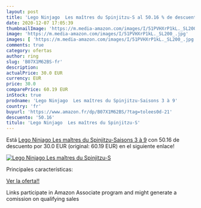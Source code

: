 ```yaml
---
layout: post
title: 'Lego Ninjago  Les maîtres du Spinjitzu-S al 50.16 % de descuento'
date: 2020-12-07 17:05:39
thumbnailImage: 'https://m.media-amazon.com/images/I/51PVHXrP1kL._SL200_.jpg'
image: 'https://m.media-amazon.com/images/I/51PVHXrP1kL._SL200_.jpg'
images: [ 'https://m.media-amazon.com/images/I/51PVHXrP1kL._SL200_.jpg' ]
comments: true
category: ofertas
author: ring
slug: 'B07X1M62BS-fr'
description:
actualPrice: 30.0 EUR
currency: EUR
price: 30.0
comparePrice: 60.19 EUR
inStock: true
prodname: 'Lego Ninjago  Les maîtres du Spinjitzu-Saisons 3 à 9'
country: 'fr'
buyurl: 'https://www.amazon.fr/dp/B07X1M62BS/?tag=tolees0d-21'
descuento: '50.16'
titulo: 'Lego Ninjago  Les maîtres du Spinjitzu-S'
---
```


Está [Lego Ninjago  Les maîtres du Spinjitzu-Saisons 3 à 9](https://www.amazon.fr/dp/B07X1M62BS/?tag=tolees0d-21) con 50.16 de descuento por 30.0 EUR (original: 60.19 EUR) en el siguiente enlace!

[![Lego Ninjago  Les maîtres du Spinjitzu-S](https://m.media-amazon.com/images/I/51PVHXrP1kL._SL200_.jpg)](https://www.amazon.fr/dp/B07X1M62BS/?tag=tolees0d-21)

Principales características:


[Ver la oferta!!](https://www.amazon.fr/dp/B07X1M62BS/?tag=tolees0d-21)

Links participate in Amazon Associate program and might generate a comission on qualifying sales


